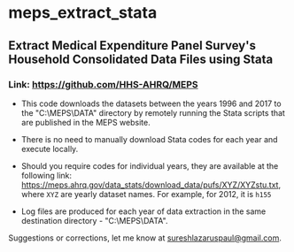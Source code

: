 # meps_extract_stata
## Extract Medical Expenditure Panel Survey's Household Consolidated Data Files using Stata
### Link: https://github.com/HHS-AHRQ/MEPS

* This code downloads the datasets between the years 1996 and 2017 to the "C:\MEPS\DATA" directory by remotely running the Stata scripts that are published in the MEPS website. 

* There is no need to manually download Stata codes for each year and execute locally.

* Should you require codes for individual years, they are available at the following link: https://meps.ahrq.gov/data_stats/download_data/pufs/XYZ/XYZstu.txt, where `XYZ` are yearly dataset names. For example, for 2012, it is `h155` 

* Log files are produced for each year of data extraction in the same destination directory - "C:\MEPS\DATA".


Suggestions or corrections, let me know at sureshlazaruspaul@gmail.com.

